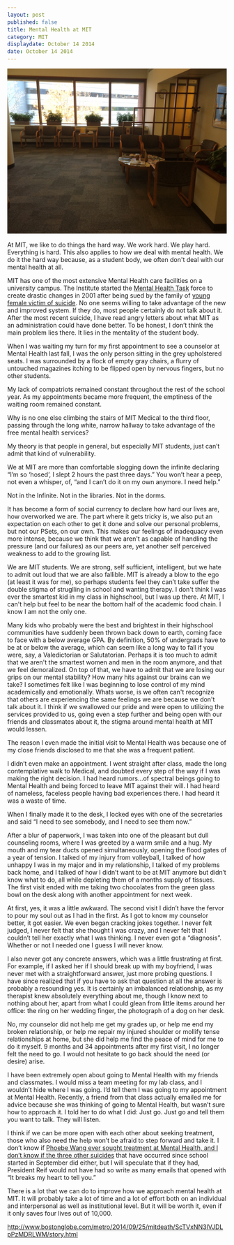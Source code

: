 ```yaml
---
layout: post
published: false
title: Mental Health at MIT
category: MIT
displaydate: October 14 2014
date: October 14 2014
---
```


![photo.JPG](/assets/photo.JPG)

At MIT, we like to do things the hard way. We work hard. We play hard. Everything is hard. This also applies to how we deal with mental health. We do it the hard way because, as a student body, we often don't deal with our mental health at all.

MIT has one of the most extensive Mental Health care facilities on a university campus. The Institute started the [Mental Health Task](http://newsoffice.mit.edu/2001/clay-0829) force to create drastic changes in 2001 after being sued by the family of [young female victim of suicide](http://www.nytimes.com/2002/04/28/magazine/who-was-responsible-for-elizabeth-shin.html). No one seems willing to take advantage of the new and improved system. If they do, most people certainly do not talk about it. After the most recent suicide, I have read angry letters about what MIT as an administration could have done better. To be honest, I don’t think the main problem lies there. It lies in the mentality of the student body.

When I was waiting my turn for my first appointment to see a counselor at Mental Health last fall, I was the only person sitting in the grey upholstered seats. I was surrounded by a flock of empty gray chairs, a flurry of untouched magazines itching to be flipped open by nervous fingers, but no other students. 

My lack of compatriots remained constant throughout the rest of the school year. As my appointments became more frequent, the emptiness of the waiting room remained constant.

Why is no one else climbing the stairs of MIT Medical to the third floor, passing through the long white, narrow hallway to take advantage of the free mental health services?

My theory is that people in general, but especially MIT students, just can’t admit that kind of vulnerability. 

We at MIT are more than comfortable slogging down the infinite declaring “I’m so ‘hosed’, I slept 2 hours the past three days.” You won’t hear a peep, not even a whisper, of, “and I can’t do it on my own anymore. I need help.” 

Not in the Infinite. 
Not in the libraries. 
Not in the dorms.

It has become a form of social currency to declare how hard our lives are, how overworked we are. The part where it gets tricky is, we also put an expectation on each other to get it done and solve our personal problems, but not our PSets, on our own. This makes our feelings of inadequacy even more intense, because we think that we aren't as capable of handling the pressure (and our failures) as our peers are, yet another self perceived weakness to add to the growing list.

We are MIT students. We are strong, self sufficient, intelligent, but we hate to admit out loud that we are also fallible. MIT is already a blow to the ego (at least it was for me), so perhaps students feel they can’t take suffer the double stigma of struglling in school and wanting therapy. I don't think I was ever the smartest kid in my class in highschool, but I was up there. At MIT, I can't help but feel to be near the bottom half of the academic food chain. I know I am not the only one. 

Many kids who probably were the best and brightest in their highschool communities have suddenly been thrown back down to earth, coming face to face with a below average GPA. By definition, 50% of undergrads have to be at or below the average, which can seem like a long way to fall if you were, say, a Valedictorian or Salutatorian. Perhaps it is too much to admit that we aren't the smartest women and men in the room anymore, and that we feel demoralized. On top of that, we have to admit that we are losing our grips on our mental stability? How many hits against our brains can we take? I sometimes felt like I was beginning to lose control of my mind academically and emotionally. Whats worse, is we often can't recognize that others are experiencing the same feelings we are because we don't talk about it. I think if we swallowed our pride and were open to utilizing the services provided to us, going even a step further and being open with our friends and classmates about it, the stigma around mental health at MIT would lessen.

The reason I even made the initial visit to Mental Health was because one of my close friends disclosed to me that she was a frequent patient. 

I didn’t even make an appointment. I went straight after class, made the long contemplative walk to Medical, and doubted every step of the way if I was making the right decision. I had heard rumors...of spectral beings going to Mental Health and being forced to leave MIT against their will. I had heard of nameless, faceless people having bad experiences there. I had heard it was a waste of time.

When I finally made it to the desk, I locked eyes with one of the secretaries and said “I need to see somebody, and I need to see them now.” 

After a blur of paperwork, I was taken into one of the pleasant but dull counseling rooms, where I was greeted by a warm smile and a hug. My mouth and my tear ducts opened simultaneously, opening the flood gates of a year of tension. I talked of my injury from volleyball, I talked of how unhappy I was in my major and in my relationship, I talked of my problems back home, and I talked of how I didn’t want to be at MIT anymore but didn’t know what to do, all while depleting them of a months supply of tissues. The first visit ended with me taking two chocolates from the green glass bowl on the desk along with another appointment for next week. 

At first, yes, it was a little awkward. The second visit I didn’t have the fervor to pour my soul out as I had in the first. As I got to know my counselor better, it got easier. We even began cracking jokes together.
I never felt judged, I never felt that she thought I was crazy, and I never felt that I couldn’t tell her exactly what I was thinking. I never even got a “diagnosis”. Whether or not I needed one I guess I will never know.

I also never got any concrete answers, which was a little frustrating at first. For example, if I asked her if I should break up with my boyfriend, I was never met with a straightforward answer, just more probing questions. I have since realized that if you have to ask that question at all the answer is probably a resounding yes. It is certainly an imbalanced relationship, as my therapist knew absolutely everything about me, though I know next to nothing about her, apart from what I could glean from little items around her office: the ring on her wedding finger, the photograph of a dog on her desk.

No, my counselor did not help me get my grades up, or help me end my broken relationship, or help me repair my injured shoulder or mollify tense relationships at home, but she did help me find the peace of mind for me to do it myself. 9 months and 34 appointments after my first visit, I no longer felt the need to go. I would not hesitate to go back should the need (or desire) arise.

I have been extremely open about going to Mental Health with my friends and classmates. I would miss a team meeting for my lab class, and I wouldn’t hide where I was going. I’d tell them I was going to my appointment at Mental Health. Recently, a friend from that class actually emailed me for advice because she was thinking of going to Mental Health, but wasn’t sure how to approach it. I told her to do what I did: Just go. Just go and tell them you want to talk. They will listen.

I think if we can be more open with each other about seeking treatment, those who also need the help won’t be afraid to step forward and take it. I don’t know if [Phoebe Wang ever sought treatment at Mental Health, and I don’t know if the three other suicides](http://www.bostonglobe.com/metro/2014/09/25/mitdeath/ScTVxNN3IVJDLpPzMDRLWM/story.html) that have occurred since school started in September did either, but I will speculate that if they had, President Reif would not have had so write as many emails that opened with “It breaks my heart to tell you.”

There is a lot that we can do to improve how we approach mental health at MIT. It will probably take a lot of time and a lot of effort both on an individual and interpersonal as well as institutional level. But it will be worth it, even if it only saves four lives out of 10,000.

http://www.bostonglobe.com/metro/2014/09/25/mitdeath/ScTVxNN3IVJDLpPzMDRLWM/story.html